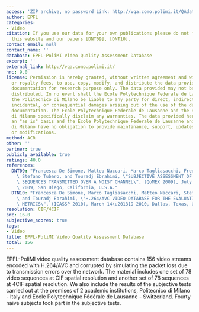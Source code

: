 ```yaml
---
access: 'ZIP archive, no password Link: http://vqa.como.polimi.it/QAdatabase/online_DB.zip'
author: EPFL
categories:
- Video
citation: If you use our data for your own publications please do not forget to reference
  this website and our papers [DNT09], [DNT10].
contact_email: null
contact_name: ''
database: EPFL-PoliMI Video Quality Assessment Database
excerpt: ''
external_link: http://vqa.como.polimi.it/
hrc: 9.0
license: Permission is hereby granted, without written agreement and without license
  or royalty fees, to use, copy, modify, and distribute the data provided and its
  documentation for research purpose only. The data provided may not be commercially
  distributed. In no event shall the Ecole Polytechnique Federale de Lausanne and
  the Politecnico di Milano be liable to any party for direct, indirect, special,
  incidental, or consequential damages arising out of the use of the data and its
  documentation. The Ecole Polytechnique Federale de Lausanne and the Politecnico
  di Milano specifically disclaim any warranties. The data provided hereunder is on
  an "as is" basis and the Ecole Polytechnique Federale de Lausanne and the Politecnico
  di Milano have no obligation to provide maintanance, support, updates, enhancements,
  or modifications.
method: ACR
other: ''
partner: true
publicly_available: true
ratings: 40.0
references:
  DNT09: "Francesca De Simone, Matteo Naccari, Marco Tagliasacchi, Frederic Dufaux,\
    \ Stefano Tubaro, and Touradj Ebrahimi, \"SUBJECTIVE ASSESSMENT OF H.264/AVC VIDEO\
    \ SEQUENCES TRANSMITTED OVER A NOISY CHANNEL\", (QoMEX 2009), July 29\u201331\
    \ 2009, San Diego, California, U.S.A."
  DTN10: "Francesca De Simone, Marco Tagliasacchi, Matteo Naccari, Stefano Tubaro,\
    \ and Touradj Ebrahimi, \"H.264/AVC VIDEO DATABASE FOR THE EVALUATION OF QUALITY\
    \ METRICS\", (ICASSP 2010), March 14\u201319 2010, Dallas, Texas, U.S.A."
resolution: CIF/4CIF
src: 16.0
subjective_scores: true
tags:
- Video
title: EPFL-PoliMI Video Quality Assessment Database
total: 156
---
```


EPFL-PoliMI video quality assessment database contains 156 video streams encoded with H.264/AVC and corrupted by simulating the packet loss due to transmission errors over the network. The material includes one set of 78 video sequences at CIF spatial resolution and another set of 78 sequences at 4CIF spatial resolution. We also include the results of the subjective tests carried out at the premises of 2 academic institutions, Politecnico di Milano - Italy and Ecole Polytechnique Fédérale de Lausanne - Switzerland. Fourty naive subjects took part in the subjective tests.
